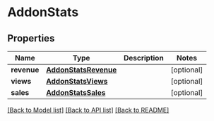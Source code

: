# AddonStats

## Properties
Name | Type | Description | Notes
------------ | ------------- | ------------- | -------------
**revenue** | [**AddonStatsRevenue**](AddonStatsRevenue.md) |  | [optional] 
**views** | [**AddonStatsViews**](AddonStatsViews.md) |  | [optional] 
**sales** | [**AddonStatsSales**](AddonStatsSales.md) |  | [optional] 

[[Back to Model list]](../README.md#documentation-for-models) [[Back to API list]](../README.md#documentation-for-api-endpoints) [[Back to README]](../README.md)

